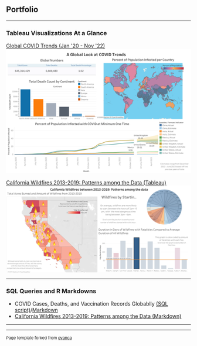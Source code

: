 ## Portfolio

---

### Tableau Visualizations At a Glance

[Global COVID Trends (Jan '20 - Nov '22)](https://public.tableau.com/app/profile/megan.schlebecker/viz/GlobalCOVIDTrendsJan20-Nov22/GlobalCOVIDTrends)
<img src="images/Tab.COVID.dashboard.png?raw=true"/>

[California Wildfires 2013-2019: Patterns among the Data (Tableau)](https://public.tableau.com/views/ProjectWildfire/CaliforniaWildfiresbetween2013-2019Patternsamongthedata?:language=en-US&:display_count=n&:origin=viz_share_link)
<img src="images/California Wildfires between 2013-2019_ Patterns among the data.png?raw=true"/>

---

### SQL Queries and R Markdowns

- COVID Cases, Deaths, and Vaccination Records Globablly [(SQL script)](COVID_Project.sql)/[Markdown](https://github.com/meschle/COVID_Trends/blob/9b9eba6891c1a5fe930b0243790eb822edeff856/COVID-markdown.md) 
- [California Wildfires 2013-2019: Patterns among the Data (Markdown)](CaliforniaWildfiresProject.md)


---




---
<p style="font-size:11px">Page template forked from <a href="https://github.com/evanca/quick-portfolio">evanca</a></p>
<!-- Remove above link if you don't want to attibute -->

<!-- Markdown is style used to format-->
